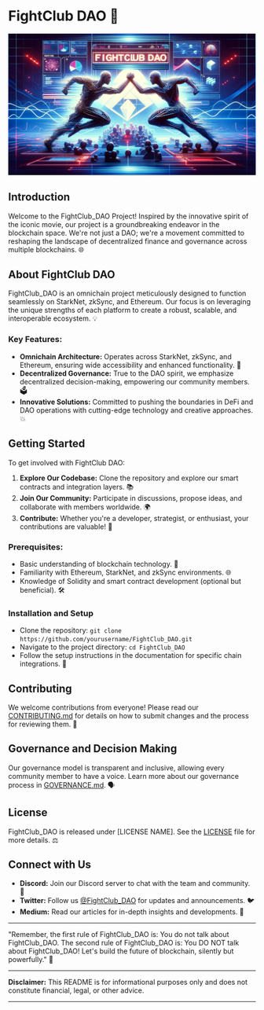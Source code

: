 # FightClub DAO 🥊
![DAO Banner](https://github.com/EnigmaEngineers/FightClub_DAO/blob/main/DAO1.jpg?raw=true)

## Introduction 
Welcome to the FightClub_DAO Project! Inspired by the innovative spirit of the iconic movie, our project is a groundbreaking endeavor in the blockchain space. We're not just a DAO; we're a movement committed to reshaping the landscape of decentralized finance and governance across multiple blockchains. 🌐

## About FightClub DAO 
FightClub_DAO is an omnichain project meticulously designed to function seamlessly on StarkNet, zkSync, and Ethereum. Our focus is on leveraging the unique strengths of each platform to create a robust, scalable, and interoperable ecosystem. 💡

### Key Features: 
- **Omnichain Architecture:** Operates across StarkNet, zkSync, and Ethereum, ensuring wide accessibility and enhanced functionality. 🌉
- **Decentralized Governance:** True to the DAO spirit, we emphasize decentralized decision-making, empowering our community members. 🗳️
- **Innovative Solutions:** Committed to pushing the boundaries in DeFi and DAO operations with cutting-edge technology and creative approaches. 💥

## Getting Started 
To get involved with FightClub DAO:

1. **Explore Our Codebase:** Clone the repository and explore our smart contracts and integration layers. 📚
2. **Join Our Community:** Participate in discussions, propose ideas, and collaborate with members worldwide. 🌍
3. **Contribute:** Whether you're a developer, strategist, or enthusiast, your contributions are valuable! 👥

### Prerequisites: 
- Basic understanding of blockchain technology. 🧠
- Familiarity with Ethereum, StarkNet, and zkSync environments. 🌐
- Knowledge of Solidity and smart contract development (optional but beneficial). 🛠️

### Installation and Setup 
- Clone the repository: `git clone https://github.com/yourusername/FightClub_DAO.git`
- Navigate to the project directory: `cd FightClub_DAO`
- Follow the setup instructions in the documentation for specific chain integrations. 🔧

## Contributing 
We welcome contributions from everyone! Please read our [CONTRIBUTING.md](CONTRIBUTING.md) for details on how to submit changes and the process for reviewing them. 👐

## Governance and Decision Making 
Our governance model is transparent and inclusive, allowing every community member to have a voice. Learn more about our governance process in [GOVERNANCE.md](GOVERNANCE.md). 🗣️

## License 
FightClub_DAO is released under [LICENSE NAME]. See the [LICENSE](LICENSE) file for more details. ⚖️

## Connect with Us 
- **Discord:** Join our Discord server to chat with the team and community. 💬
- **Twitter:** Follow us [@FightClub_DAO](https://twitter.com/FightClub_DAO) for updates and announcements. 🐦
- **Medium:** Read our articles for in-depth insights and developments. 📰

---

"Remember, the first rule of FightClub_DAO is: You do not talk about FightClub_DAO. The second rule of FightClub_DAO is: You DO NOT talk about FightClub_DAO! Let's build the future of blockchain, silently but powerfully." 🚀

---

**Disclaimer:** This README is for informational purposes only and does not constitute financial, legal, or other advice. 

---
